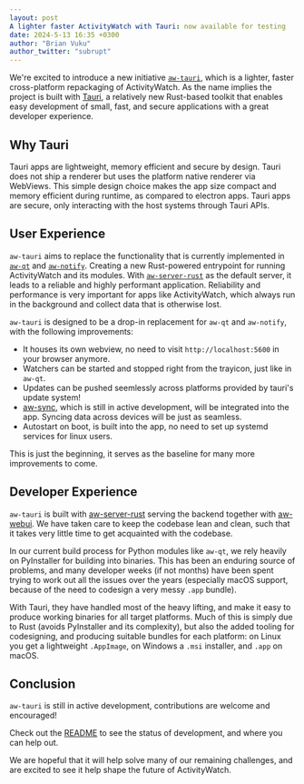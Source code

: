 ```yaml
---
layout: post
A lighter faster ActivityWatch with Tauri: now available for testing
date: 2024-5-13 16:35 +0300
author: "Brian Vuku"
author_twitter: "subrupt"
---
```


We're excited to introduce a new initiative [`aw-tauri`](http://github.com/ActivityWatch/aw-tauri), which is a lighter, faster cross-platform repackaging of ActivityWatch. As the name implies the project is built with [Tauri](https://tauri.app), a relatively new Rust-based toolkit that enables easy development of small, fast, and secure applications with a great developer experience.

## Why Tauri

Tauri apps are lightweight, memory efficient and secure by design. Tauri does not ship a renderer but uses the platform native renderer via WebViews. This simple design choice makes the app size compact and memory efficient during runtime, as compared to electron apps. Tauri apps are secure, only interacting with the host systems through Tauri APIs.

## User Experience

`aw-tauri` aims to replace the functionality that is currently implemented in [`aw-qt`](https://github.com/ActivityWatch/aw-qt) and [`aw-notify`](https://github.com/ActivityWatch/aw-notify). Creating a new Rust-powered entrypoint for running ActivityWatch and its modules. With [`aw-server-rust`](https://github.com/ActivityWatch/aw-server-rust) as the default server, it leads to a reliable and highly performant application. Reliability and performance is very important for apps like ActivityWatch, which always run in the background and collect data that is otherwise lost.

`aw-tauri` is designed to be a drop-in replacement for `aw-qt` and `aw-notify`, with the following improvements:

- It houses its own webview, no need to visit `http://localhost:5600` in your browser anymore.
- Watchers can be started and stopped right from the trayicon, just like in `aw-qt`.
- Updates can be pushed seemlessly across platforms provided by tauri's update system!
- [aw-sync](https://github.com/ActivityWatch/aw-server-rust/tree/master/aw-sync), which is still in active development, will be integrated into the app. Syncing data across devices will be just as seamless.
- Autostart on boot, is built into the app, no need to set up systemd services for linux users.

This is just the beginning, it serves as the baseline for many more improvements to come.

## Developer Experience

`aw-tauri` is built with [aw-server-rust](https://github.com/ActivityWatch/aw-server-rust) serving the backend together with [aw-webui](https://github.com/ActivityWatch/aw-webui). We have taken care to keep the codebase lean and clean, such that it takes very little time to get acquainted with the codebase.

In our current build process for Python modules like `aw-qt`, we rely heavily on PyInstaller for building into binaries. This has been an enduring source of problems, and many developer weeks (if not months) have been spent trying to work out all the issues over the years (especially macOS support, because of the need to codesign a very messy `.app` bundle).

With Tauri, they have handled most of the heavy lifting, and make it easy to produce working binaries for all target platforms. Much of this is simply due to Rust (avoids PyInstaller and its complexity), but also the added tooling for codesigning, and producing suitable bundles for each platform: on Linux you get a lightweight `.AppImage`, on Windows a `.msi` installer, and `.app` on macOS.

## Conclusion

`aw-tauri` is still in active development, contributions are welcome and encouraged!

Check out the [README](https://github.com/ActivityWatch/aw-tauri/blob/master/README.md) to see the status of development, and where you can help out.

We are hopeful that it will help solve many of our remaining challenges, and are excited to see it help shape the future of ActivityWatch.
